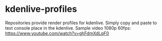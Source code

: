 # kdenlive-profiles
Repositories provide render profiles for kdenlive. Simply copy and paste to text console place in the kdenlive.
Sample video 1080p 60fps: https://www.youtube.com/watch?v=ghFdmXdLqF0

